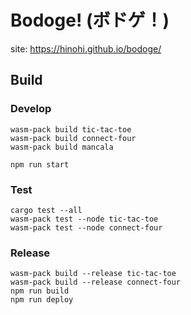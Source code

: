 # Bodoge! (ボドゲ！)

site: https://hinohi.github.io/bodoge/

## Build

### Develop

```
wasm-pack build tic-tac-toe
wasm-pack build connect-four
wasm-pack build mancala
```

```
npm run start
```

### Test

```
cargo test --all
wasm-pack test --node tic-tac-toe
wasm-pack test --node connect-four
```

### Release

```
wasm-pack build --release tic-tac-toe
wasm-pack build --release connect-four
npm run build
npm run deploy
```
